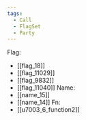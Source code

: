 ```yaml
---
tags:
  - Call
  - FlagSet
  - Party
---
```

Flag:
- [[flag_18]]
- [[flag_11029]]
- [[flag_9832]]
- [[flag_11040]]
Name:
- [[name_15]]
- [[name_14]]
Fn:
- [[u7003_6_function2]]
